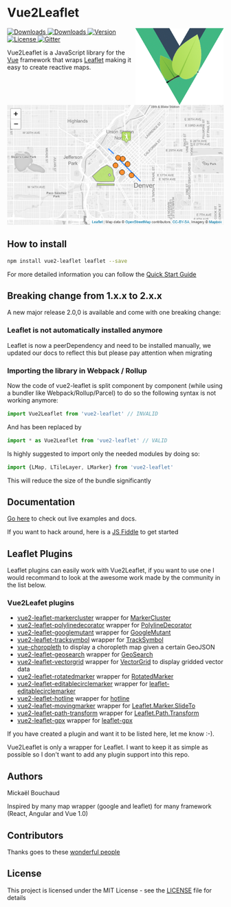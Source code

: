 # Vue2Leaflet

<img align="right" height="178" title="Vue2Leaflet Limit logo" src="docs/logo.png">

<a href="https://travis-ci.org/KoRiGaN/Vue2Leaflet">
  <img src="https://travis-ci.org/KoRiGaN/Vue2Leaflet.svg?branch=master" alt="Downloads">
</a>
<a href="https://www.npmjs.com/package/vue2-leaflet">
  <img src="https://img.shields.io/npm/dt/vue2-leaflet.svg" alt="Downloads">
</a>
<a href="https://www.npmjs.com/package/vue2-leaflet">
  <img src="https://img.shields.io/npm/v/vue2-leaflet.svg" alt="Version">
</a>
<a href="https://www.npmjs.com/package/vue2-leaflet">
  <img src="https://img.shields.io/npm/l/vue2-leaflet.svg" alt="License">
</a>
<a href="https://gitter.im/Vue2Leaflet/Lobby?utm_source=badge&utm_medium=badge&utm_campaign=pr-badge&utm_content=badge">
  <img src="https://badges.gitter.im/Vue2Leaflet/Lobby.svg" alt="Gitter">
</a>

Vue2Leaflet is a JavaScript library for the [Vue](https://vuejs.org/) framework that wraps [Leaflet](http://leafletjs.com/) making it easy to create reactive maps.

![Image of Map](docs/vue2leaflet-example.png)

## How to install

``` bash
npm install vue2-leaflet leaflet --save
```

For more detailed information you can follow the [Quick Start Guide](quickstart.md)

## Breaking change from 1.x.x to 2.x.x

A new major release 2.0,0 is available and come with one breaking change:

### Leaflet is not automatically installed anymore

Leaflet is now a peerDependency and need to be installed manually, we updated our docs to reflect this but please pay attention when migrating

### Importing the library in Webpack / Rollup

Now the code of vue2-leaflet is split component by component (while using a bundler like Webpack/Rollup/Parcel) to do so the following syntax is not working anymore:

```javascript
import Vue2Leaflet from 'vue2-leaflet' // INVALID
```

And has been replaced by

```javascript
import * as Vue2Leaflet from 'vue2-leaflet' // VALID
```

Is highly suggested to import only the needed modules by doing so:

```javascript
import {LMap, LTileLayer, LMarker} from 'vue2-leaflet'
```

This will reduce the size of the bundle significantly

## Documentation

[Go here](https://korigan.github.io/Vue2Leaflet/) to check out live examples and docs.

If you want to hack around, here is a [JS Fiddle](https://jsfiddle.net/Boumi/k04zpLx9/) to get started

## Leaflet Plugins

Leaflet plugins can easily work with Vue2Leaflet, if you want to use one I would recommand to look at the awesome work made by the community in the list below.

### Vue2Leafet plugins

* [vue2-leaflet-markercluster](https://github.com/jperelli/vue2-leaflet-markercluster) wrapper for [MarkerCluster](https://github.com/Leaflet/Leaflet.markercluster)
* [vue2-leaflet-polylinedecorator](https://github.com/jperelli/vue2-leaflet-polylinedecorator) wrapper for [PolylineDecorator](https://github.com/bbecquet/Leaflet.PolylineDecorator)
* [vue2-leaflet-googlemutant](https://github.com/jperelli/vue2-leaflet-googlemutant) wrapper for [GoogleMutant](https://gitlab.com/IvanSanchez/Leaflet.GridLayer.GoogleMutant)
* [vue2-leaflet-tracksymbol](https://github.com/ais-one/vue2-leaflet-tracksymbol) wrapper for [TrackSymbol](https://github.com/lethexa/leaflet-tracksymbol)
* [vue-choropleth](https://github.com/voluntadpear/vue-choropleth) to display a choropleth map given a certain GeoJSON
* [vue2-leaflet-geosearch](https://github.com/fega/vue2-leaflet-geosearch) wrapper for [GeoSearch](https://github.com/smeijer/leaflet-geosearch)
* [vue2-leaflet-vectorgrid](https://github.com/tesselo/vue2-leaflet-vectorgrid) wrapper for [VectorGrid](https://github.com/Leaflet/Leaflet.VectorGrid) to display gridded vector data
* [vue2-leaflet-rotatedmarker](https://github.com/imudin/vue2-leaflet-rotatedmarker) wrapper for [RotatedMarker](https://github.com/bbecquet/Leaflet.RotatedMarker)
* [vue2-leaflet-editablecirclemarker](https://github.com/cualbondi/vue2-leaflet-editablecirclemarker) wrapper for [leaflet-editablecirclemarker](https://github.com/cualbondi/leaflet-editablecirclemarker)
* [vue2-leaflet-hotline](https://github.com/ikmolbo/vue2-leaflet-hotline) wrapper for [hotline](https://github.com/iosphere/Leaflet.hotline)
* [vue2-leaflet-movingmarker](https://github.com/LouisMazel/vue2-leaflet-movingmarker) wrapper for [Leaflet.Marker.SlideTo](https://gitlab.com/IvanSanchez/Leaflet.Marker.SlideTo)
* [vue2-leaflet-path-transform](https://github.com/imudin/vue2-leaflet-path-transform) wrapper for [Leaflet.Path.Transform ](https://github.com/w8r/Leaflet.Path.Transform)
* [vue2-leaflet-gpx](https://github.com/tdcook/vue2-leaflet-gpx) wrapper for [leaflet-gpx](https://github.com/mpetazzoni/leaflet-gpx)

If you have created a plugin and want it to be listed here, let me know :-).

Vue2Leaflet is only a wrapper for Leaflet. I want to keep it as simple as possible so I don't want to add any plugin support into this repo.

## Authors

Mickaël Bouchaud

Inspired by many map wrapper (google and leaflet) for many framework (React, Angular and Vue 1.0)

## Contributors

Thanks goes to these [wonderful people](https://github.com/KoRiGaN/Vue2Leaflet/contributors)

## License

This project is licensed under the MIT License - see the [LICENSE](LICENSE) file for details
